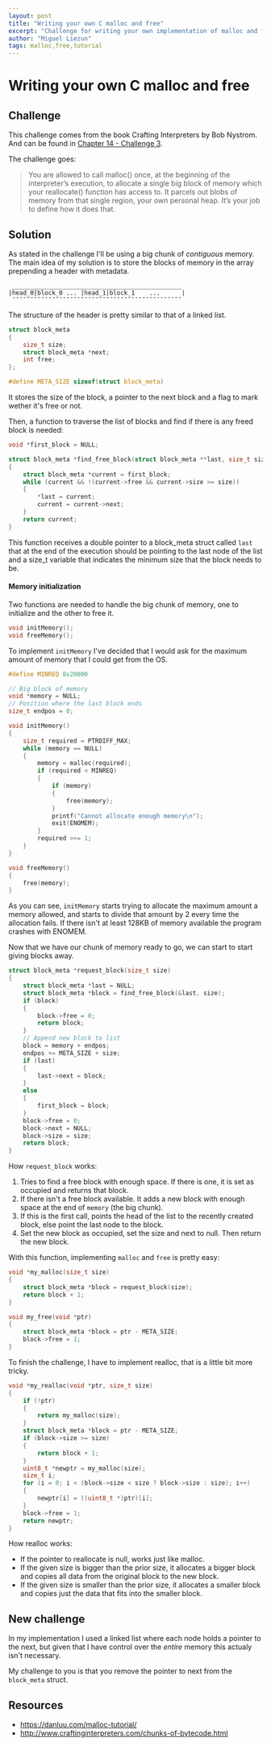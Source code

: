 ```yaml
---
layout: post
title: "Writing your own C malloc and free"
excerpt: "Challenge for writing your own implementation of malloc and free."
author: "Miguel Liezun"
tags: malloc,free,tutorial
---
```


# Writing your own C malloc and free

## Challenge

This challenge comes from the book Crafting Interpreters by Bob Nystrom. And can be found in [Chapter 14 - Challenge 3](http://www.craftinginterpreters.com/chunks-of-bytecode.html#challenges).

The challenge goes:

> You are allowed to call malloc() once, at the beginning of the interpreter’s execution, to allocate a single big block of memory which your reallocate() function has access to. It parcels out blobs of memory from that single region, your own personal heap. It’s your job to define how it does that.

## Solution

As stated in the challenge I'll be using a big chunk of _contiguous_ memory. The main idea of my solution is to store the blocks of memory in the array prepending a header with metadata.

```
 _______________________________________________
|head_0|block_0 ... |head_1|block_1    ...      |
 ¯¯¯¯¯¯¯¯¯¯¯¯¯¯¯¯¯¯¯¯¯¯¯¯¯¯¯¯¯¯¯¯¯¯¯¯¯¯¯¯¯¯¯¯¯¯¯
```

The structure of the header is pretty similar to that of a linked list.

```c
struct block_meta
{
    size_t size;
    struct block_meta *next;
    int free;
};

#define META_SIZE sizeof(struct block_meta)
```

It stores the size of the block, a pointer to the next block and a flag to mark wether it's free or not.

Then, a function to traverse the list of blocks and find if there is any freed block is needed:

```c
void *first_block = NULL;

struct block_meta *find_free_block(struct block_meta **last, size_t size)
{
    struct block_meta *current = first_block;
    while (current && !(current->free && current->size >= size))
    {
        *last = current;
        current = current->next;
    }
    return current;
}
```

This function receives a double pointer to a block_meta struct called `last` that at the end of the execution should be pointing to the last node of the list and a size_t variable that indicates the minimum size that the block needs to be.

#### Memory initialization

Two functions are needed to handle the big chunk of memory, one to initialize and the other to free it.

```c
void initMemory();
void freeMemory();
```

To implement `initMemory` I've decided that I would ask for the maximum amount of memory that I could get from the OS.

```c
#define MINREQ 0x20000

// Big block of memory
void *memory = NULL;
// Position where the last block ends
size_t endpos = 0;

void initMemory()
{
    size_t required = PTRDIFF_MAX;
    while (memory == NULL)
    {
        memory = malloc(required);
        if (required < MINREQ)
        {
            if (memory)
            {
                free(memory);
            }
            printf("Cannot allocate enough memory\n");
            exit(ENOMEM);
        }
        required >>= 1;
    }
}

void freeMemory()
{
    free(memory);
}
```

As you can see, `initMemory` starts trying to allocate the maximum amount a memory allowed, and starts to divide that amount by 2 every time the allocation fails. If there isn't at least 128KB of memory available the program crashes with ENOMEM.

Now that we have our chunk of memory ready to go, we can start to start giving blocks away.

```c
struct block_meta *request_block(size_t size)
{
    struct block_meta *last = NULL;
    struct block_meta *block = find_free_block(&last, size);
    if (block)
    {
        block->free = 0;
        return block;
    }
    // Append new block to list
    block = memory + endpos;
    endpos += META_SIZE + size;
    if (last)
    {
        last->next = block;
    }
    else
    {
        first_block = block;
    }
    block->free = 0;
    block->next = NULL;
    block->size = size;
    return block;
}
```

How `request_block` works:

1. Tries to find a free block with enough space. If there is one, it is set as occupied and returns that block.
2. If there isn't a free block available. It adds a new block with enough space at the end of `memory` (the big chunk).
3. If this is the first call, points the head of the list to the recently created block, else point the last node to the block.
4. Set the new block as occupied, set the size and next to null. Then return the new block.

With this function, implementing `malloc` and `free` is pretty easy:

```c
void *my_malloc(size_t size)
{
    struct block_meta *block = request_block(size);
    return block + 1;
}

void my_free(void *ptr)
{
    struct block_meta *block = ptr - META_SIZE;
    block->free = 1;
}
```

To finish the challenge, I have to implement realloc, that is a little bit more tricky.

```c
void *my_realloc(void *ptr, size_t size)
{
    if (!ptr)
    {
        return my_malloc(size);
    }
    struct block_meta *block = ptr - META_SIZE;
    if (block->size >= size)
    {
        return block + 1;
    }
    uint8_t *newptr = my_malloc(size);
    size_t i;
    for (i = 0; i < (block->size < size ? block->size : size); i++)
    {
        newptr[i] = ((uint8_t *)ptr)[i];
    }
    block->free = 1;
    return newptr;
}
```

How realloc works:

- If the pointer to reallocate is null, works just like malloc.
- If the given size is bigger than the prior size, it allocates a bigger block and copies all data from the original block to the new block.
- If the given size is smaller than the prior size, it allocates a smaller block and copies just the data that fits into the smaller block.

## New challenge

In my implementation I used a linked list where each node holds a pointer to the next, but given that I have control over the _entire_ memory this actualy isn't necessary.

My challenge to you is that you remove the pointer to next from the `block_meta` struct.

## Resources

- https://danluu.com/malloc-tutorial/
- http://www.craftinginterpreters.com/chunks-of-bytecode.html
